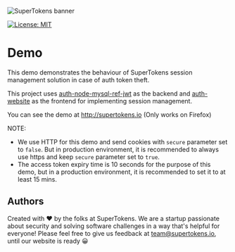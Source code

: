 ![SuperTokens banner](https://github.com/supertokens/auth-node-mysql-ref-jwt/blob/master/images/github%20cover.png)

[![License: MIT](https://img.shields.io/badge/License-MIT-brightgreen.svg)](https://github.com/supertokens/auth-node-mysql-ref-jwt/blob/master/LICENSE)

# Demo

This demo demonstrates the behaviour of SuperTokens session management solution in case of auth token theft.

This project uses [auth-node-mysql-ref-jwt](https://github.com/supertokens/auth-node-mysql-ref-jwt) as the backend and [auth-website](https://github.com/supertokens/auth-website) as the frontend for implementing session management.

You can see the demo at http://supertokens.io (Only works on Firefox)

NOTE:
- We use HTTP for this demo and send cookies with ``secure`` parameter set to ``false``. But in production environment, it is recommended to always use https and keep ``secure`` parameter set to ``true``.
- The access token expiry time is 10 seconds for the purpose of this demo, but in a production environment, it is recommended to set it to at least 15 mins.

## Authors
Created with :heart: by the folks at SuperTokens. We are a startup passionate about security and solving software challenges in a way that's helpful for everyone! Please feel free to give us feedback at team@supertokens.io, until our website is ready :grinning:
